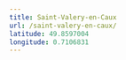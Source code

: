 ```yaml
---
title: Saint-Valery-en-Caux
url: /saint-valery-en-caux/
latitude: 49.8597004
longitude: 0.7106831
---
```


